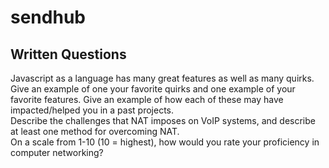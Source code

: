 # sendhub

## Written Questions

<dl>
  <dt>Javascript as a language has many great features as well as many quirks. Give an example of one your favorite quirks and one example of your favorite features. Give an example of how each of these may have impacted/helped you in a past projects.</dt>
  <dd></dd>

  <dt>Describe the challenges that NAT imposes on VoIP systems, and describe at least one method for overcoming NAT.</dt>
  <dd></dd>

  <dt>On a scale from 1-10 (10 = highest), how would you rate your proficiency in computer networking?</dt>
  <dd></dd>
</dl>